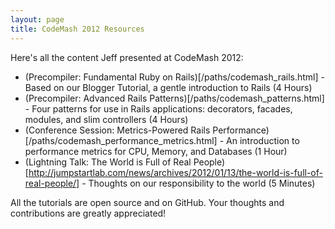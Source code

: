 ```yaml
---
layout: page
title: CodeMash 2012 Resources
---
```


Here's all the content Jeff presented at CodeMash 2012:

* (Precompiler: Fundamental Ruby on Rails)[/paths/codemash_rails.html] - Based on our Blogger Tutorial, a gentle introduction to Rails (4 Hours)
* (Precompiler: Advanced Rails Patterns)[/paths/codemash_patterns.html] - Four patterns for use in Rails applications: decorators, facades, modules, and slim controllers (4 Hours)
* (Conference Session: Metrics-Powered Rails Performance)[/paths/codemash_performance_metrics.html] - An introduction to performance metrics for CPU, Memory, and Databases (1 Hour)
* (Lightning Talk: The World is Full of Real People)[http://jumpstartlab.com/news/archives/2012/01/13/the-world-is-full-of-real-people/] - Thoughts on our responsibility to the world (5 Minutes)

All the tutorials are open source and on GitHub. Your thoughts and contributions are greatly appreciated!
